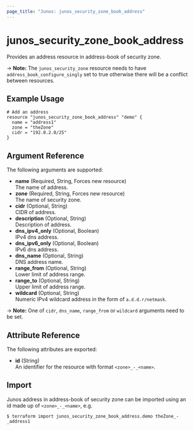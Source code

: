 ```yaml
---
page_title: "Junos: junos_security_zone_book_address"
---
```


# junos_security_zone_book_address

Provides an address resource in address-book of security zone.

-> **Note:** The `junos_security_zone` resource needs to have `address_book_configure_singly` set to
true otherwise there will be a conflict between resources.

## Example Usage

```hcl
# Add an address
resource "junos_security_zone_book_address" "demo" {
  name = "address1"
  zone = "theZone"
  cidr = "192.0.2.0/25"
}
```

## Argument Reference

The following arguments are supported:

- **name** (Required, String, Forces new resource)  
  The name of address.
- **zone** (Required, String, Forces new resource)  
  The name of security zone.
- **cidr** (Optional, String)  
  CIDR of address.
- **description** (Optional, String)  
  Description of address.
- **dns_ipv4_only** (Optional, Boolean)  
  IPv4 dns address.
- **dns_ipv6_only** (Optional, Boolean)  
  IPv6 dns address.
- **dns_name** (Optional, String)  
  DNS address name.
- **range_from** (Optional, String)  
  Lower limit of address range.
- **range_to** (Optional, String)  
  Upper limit of address range.
- **wildcard** (Optional, String)  
  Numeric IPv4 wildcard address in the form of `a.d.d.r/netmask`.

-> **Note:** One of `cidr`, `dns_name`, `range_from` or `wildcard` arguments need to be set.

## Attribute Reference

The following attributes are exported:

- **id** (String)  
  An identifier for the resource with format `<zone>_-_<name>`.

## Import

Junos address in address-book of security zone can be imported using an id made up of
`<zone>_-_<name>`, e.g.

```shell
$ terraform import junos_security_zone_book_address.demo theZone_-_address1
```
